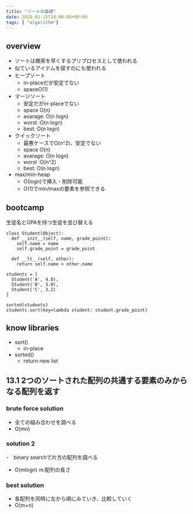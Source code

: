 ```yaml
---
title: "ソートの基礎"
date: 2018-01-15T10:00:00+09:00
tags: [ "algorithm"]
---
```


## overview
- ソートは検索を早くするプリプロセスとして使われる
- 似ているアイテムを探すのにも使われる
- ヒープソート
  - in-placeだが安定でない
  - spaceO(1)
- マージソート
  - 安定だがin-placeでない
  - space O(n)
  - avarage: O(n logn)
  - worst :O(n logn)
  - best: O(n logn)
- クイックソート
  - 最悪ケースでO(n^2)、安定でない
  - space O(n)
  - avarage: O(n logn)
  - worst :O(n^2)
  - best: O(n logn)
- max/min-heap
  - O(logn)で挿入・削除可能
  - O(1)でmin/maxの要素を参照できる
  
## bootcamp
生徒名とGPAを持つ生徒を並び替える

```
class Student(Object):
  def __init__(self, name, grade_point):
    self.name = name
    self.grade_point = grade_point
    
  def __lt__(self, other):
    return self.name < other.name
    
students = [
  Student('A', 4.0),
  Student('B', 3.0),
  Student('C', 3.2)
]

sorted(students)
students.sort(key=lambda student: student.grade_point)
```

## know libraries
- sort()
  - in-place
- sorted()
  - return new list

## 13.1 2つのソートされた配列の共通する要素のみからなる配列を返す

### brute force solution
- 全ての組み合わせを調べる
- O(mn)

### solution 2
-　binary searchで片方の配列を調べる
- O(mlogn) m:配列の長さ

### best solution
- 各配列を同時に左から順にみていき、比較していく
- O(m+n)
